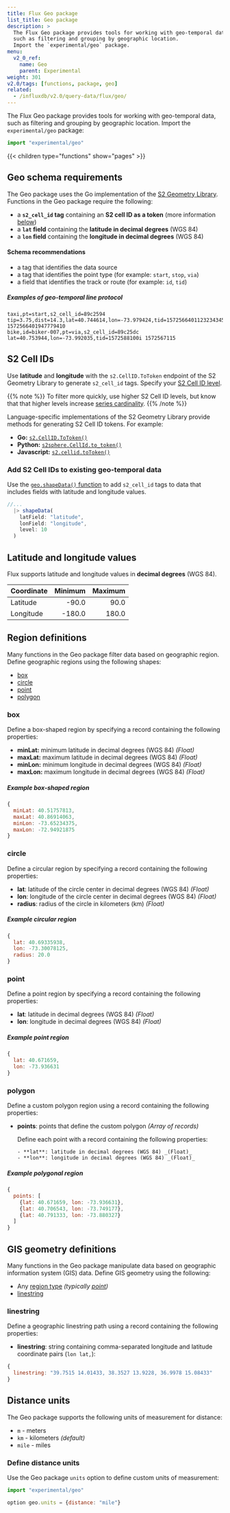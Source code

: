 ```yaml
---
title: Flux Geo package
list_title: Geo package
description: >
  The Flux Geo package provides tools for working with geo-temporal data,
  such as filtering and grouping by geographic location.
  Import the `experimental/geo` package.
menu:
  v2_0_ref:
    name: Geo
    parent: Experimental
weight: 301
v2.0/tags: [functions, package, geo]
related:
  - /influxdb/v2.0/query-data/flux/geo/
---
```


The Flux Geo package provides tools for working with geo-temporal data,
such as filtering and grouping by geographic location.
Import the `experimental/geo` package:

```js
import "experimental/geo"
```

{{< children type="functions" show="pages" >}}

## Geo schema requirements
The Geo package uses the Go implementation of the [S2 Geometry Library](https://s2geometry.io/).
Functions in the Geo package require the following:

- a **`s2_cell_id` tag** containing an **S2 cell ID as a token** (more information [below](#s2-cell-ids))
- a **`lat` field** containing the **latitude in decimal degrees** (WGS 84)
- a **`lon` field** containing the **longitude in decimal degrees** (WGS 84)

#### Schema recommendations
- a tag that identifies the data source
- a tag that identifies the point type (for example: `start`, `stop`, `via`)
- a field that identifies the track or route (for example: `id`, `tid`)

##### Examples of geo-temporal line protocol
```
taxi,pt=start,s2_cell_id=89c2594 tip=3.75,dist=14.3,lat=40.744614,lon=-73.979424,tid=1572566401123234345i 1572566401947779410
bike,id=biker-007,pt=via,s2_cell_id=89c25dc lat=40.753944,lon=-73.992035,tid=1572588100i 1572567115
```

## S2 Cell IDs
Use **latitude** and **longitude** with the `s2.CellID.ToToken` endpoint of the S2
Geometry Library to generate `s2_cell_id` tags.
Specify your [S2 Cell ID level](https://s2geometry.io/resources/s2cell_statistics.html).

{{% note %}}
To filter more quickly, use higher S2 Cell ID levels,
but know that that higher levels increase [series cardinality](/v2.0/reference/glossary/#series-cardinality).
{{% /note %}}

Language-specific implementations of the S2 Geometry Library provide methods for
generating S2 Cell ID tokens. For example:

- **Go:** [`s2.CellID.ToToken()`](https://godoc.org/github.com/golang/geo/s2#CellID.ToToken)
- **Python:** [`s2sphere.CellId.to_token()`](https://s2sphere.readthedocs.io/en/latest/api.html#s2sphere.CellId)
- **Javascript:** [`s2.cellid.toToken()`](https://github.com/mapbox/node-s2/blob/master/API.md#cellidtotoken---string)

### Add S2 Cell IDs to existing geo-temporal data
Use the [`geo.shapeData()` function](/v2.0/reference/flux/stdlib/experimental/geo/shapedata/)
to add `s2_cell_id` tags to data that includes fields with latitude and longitude values.

```js
//...
  |> shapeData(
    latField: "latitude",
    lonField: "longitude",
    level: 10
  )
```

## Latitude and longitude values
Flux supports latitude and longitude values in **decimal degrees** (WGS 84).

| Coordinate | Minimum | Maximum |
|:---------- | -------:| -------:|
| Latitude   | -90.0   | 90.0    |
| Longitude  | -180.0  | 180.0   |

## Region definitions
Many functions in the Geo package filter data based on geographic region.
Define geographic regions using the following shapes:

- [box](#box)
- [circle](#circle)
- [point](#point)
- [polygon](#polygon)

### box
Define a box-shaped region by specifying a record containing the following properties:

- **minLat:** minimum latitude in decimal degrees (WGS 84) _(Float)_
- **maxLat:** maximum latitude in decimal degrees (WGS 84) _(Float)_
- **minLon:** minimum longitude in decimal degrees (WGS 84) _(Float)_
- **maxLon:** maximum longitude in decimal degrees (WGS 84) _(Float)_

##### Example box-shaped region
```js
{
  minLat: 40.51757813,
  maxLat: 40.86914063,
  minLon: -73.65234375,
  maxLon: -72.94921875
}
```

### circle
Define a circular region by specifying a record containing the following properties:

- **lat**: latitude of the circle center in decimal degrees (WGS 84) _(Float)_
- **lon**: longitude of the circle center in decimal degrees (WGS 84) _(Float)_
- **radius**:  radius of the circle in kilometers (km) _(Float)_

##### Example circular region
```js
{
  lat: 40.69335938,
  lon: -73.30078125,
  radius: 20.0
}
```

### point
Define a point region by specifying a record containing the following properties:

- **lat**: latitude in decimal degrees (WGS 84) _(Float)_
- **lon**: longitude in decimal degrees (WGS 84) _(Float)_

##### Example point region
```js
{
  lat: 40.671659,
  lon: -73.936631
}
```

### polygon
Define a custom polygon region using a record containing the following properties:

- **points**: points that define the custom polygon _(Array of records)_

    Define each point with a record containing the following properties:

      - **lat**: latitude in decimal degrees (WGS 84) _(Float)_
      - **lon**: longitude in decimal degrees (WGS 84) _(Float)_

##### Example polygonal region
```js
{
  points: [
    {lat: 40.671659, lon: -73.936631},
    {lat: 40.706543, lon: -73.749177},
    {lat: 40.791333, lon: -73.880327}
  ]
}
```

## GIS geometry definitions
Many functions in the Geo package manipulate data based on geographic information system (GIS) data.
Define GIS geometry using the following:

- Any [region type](#region-definitions) _(typically [point](#point))_
- [linestring](#linestring)

### linestring
Define a geographic linestring path using a record containing the following properties:

- **linestring**: string containing comma-separated longitude and latitude
  coordinate pairs (`lon lat,`):

```js
{
  linestring: "39.7515 14.01433, 38.3527 13.9228, 36.9978 15.08433"
}
```

## Distance units
The Geo package supports the following units of measurement for distance:

- `m` - meters
- `km` - kilometers _(default)_
- `mile` - miles

### Define distance units
Use the Geo package `units` option to define custom units of measurement:

```js
import "experimental/geo"

option geo.units = {distance: "mile"}
```
